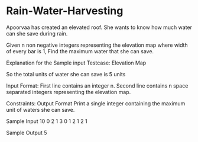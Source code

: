 # Rain-Water-Harvesting

Apoorvaa has created an elevated roof. She wants to know how much water can she save during rain.

Given n non negative integers representing the elevation map where width of every bar is 1, Find the maximum water that she can save.

Explanation for the Sample input Testcase:
Elevation Map

So the total units of water she can save is 5 units

Input Format:
First line contains an integer n. Second line contains n space separated integers representing the elevation map.

Constraints:
Output Format
Print a single integer containing the maximum unit of waters she can save.

Sample Input
10
0 2 1 3 0 1 2 1 2 1

Sample Output
5
